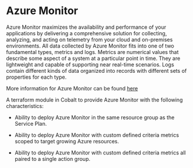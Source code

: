# Azure Monitor

Azure Monitor maximizes the availability and performance of your applications by delivering a comprehensive solution for collecting, analyzing, and acting on telemetry from your cloud and on-premises environments. All data collected by Azure Monitor fits into one of two fundamental types, metrics and logs. Metrics are numerical values that describe some aspect of a system at a particular point in time. They are lightweight and capable of supporting near real-time scenarios. Logs contain different kinds of data organized into records with different sets of properties for each type.

More information for Azure Monitor can be found [here](https://docs.microsoft.com/en-us/azure/azure-monitor/overview)

A terraform module in Cobalt to provide Azure Monitor with the following characteristics:

- Ability to deploy Azure Monitor in the same resource group as the Service Plan.

- Ability to deploy Azure Monitor with custom defined criteria metrics scoped to target growing Azure resources.

- Ability to deploy Azure Monitor with custom defined criteria metrics all paired to a single action group.
